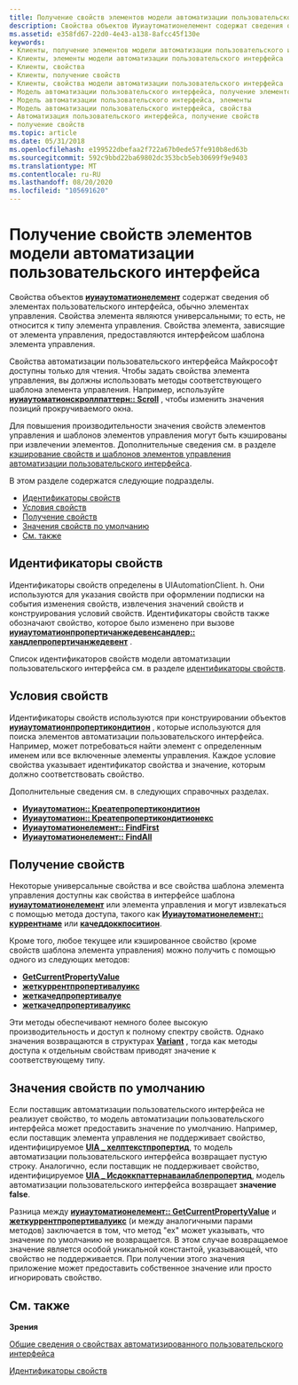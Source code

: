```yaml
---
title: Получение свойств элементов модели автоматизации пользовательского интерфейса
description: Свойства объектов Иуиаутоматионелемент содержат сведения об элементах пользовательского интерфейса, обычно элементах управления.
ms.assetid: e358fd67-22d0-4e43-a138-8afcc45f130e
keywords:
- Клиенты, получение элементов модели автоматизации пользовательского интерфейса
- Клиенты, элементы модели автоматизации пользовательского интерфейса
- Клиенты, свойства
- Клиенты, получение свойств
- Клиенты, свойства модели автоматизации пользовательского интерфейса
- Модель автоматизации пользовательского интерфейса, получение элементов
- Модель автоматизации пользовательского интерфейса, элементы
- Модель автоматизации пользовательского интерфейса, свойства
- Автоматизация пользовательского интерфейса, получение свойств
- получение свойств
ms.topic: article
ms.date: 05/31/2018
ms.openlocfilehash: e199522dbefaa2f722a67b0ede57fe910b8ed63b
ms.sourcegitcommit: 592c9bbd22ba69802dc353bcb5eb30699f9e9403
ms.translationtype: MT
ms.contentlocale: ru-RU
ms.lasthandoff: 08/20/2020
ms.locfileid: "105691620"
---
```

# <a name="retrieving-properties-from-ui-automation-elements"></a>Получение свойств элементов модели автоматизации пользовательского интерфейса

Свойства объектов [**иуиаутоматионелемент**](/windows/desktop/api/UIAutomationClient/nn-uiautomationclient-iuiautomationelement) содержат сведения об элементах пользовательского интерфейса, обычно элементах управления. Свойства элемента являются универсальными; то есть, не относится к типу элемента управления. Свойства элемента, зависящие от элемента управления, предоставляются интерфейсом шаблона элемента управления.

Свойства автоматизации пользовательского интерфейса Майкрософт доступны только для чтения. Чтобы задать свойства элемента управления, вы должны использовать методы соответствующего шаблона элемента управления. Например, используйте [**иуиаутоматионскроллпаттерн:: Scroll**](/windows/desktop/api/UIAutomationClient/nf-uiautomationclient-iuiautomationscrollpattern-scroll) , чтобы изменить значения позиций прокручиваемого окна.

Для повышения производительности значения свойств элементов управления и шаблонов элементов управления могут быть кэшированы при извлечении элементов. Дополнительные сведения см. в разделе [кэширование свойств и шаблонов элементов управления автоматизации пользовательского интерфейса](uiauto-cachingforclients.md).

В этом разделе содержатся следующие подразделы.

-   [Идентификаторы свойств](#property-ids)
-   [Условия свойств](#property-conditions)
-   [Получение свойств](#retrieving-properties)
-   [Значения свойств по умолчанию](#default-property-values)
-   [См. также](#related-topics)

## <a name="property-ids"></a>Идентификаторы свойств

Идентификаторы свойств определены в UIAutomationClient. h. Они используются для указания свойств при оформлении подписки на события изменения свойств, извлечения значений свойств и конструирования условий свойств. Идентификаторы свойств также обозначают свойство, которое было изменено при вызове [**иуиаутоматионпропертичанжедевенсандлер:: хандлепропертичанжедевент**](/windows/desktop/api/UIAutomationClient/nf-uiautomationclient-iuiautomationpropertychangedeventhandler-handlepropertychangedevent) .

Список идентификаторов свойств модели автоматизации пользовательского интерфейса см. в разделе [идентификаторы свойств](uiauto-entry-propids.md).

## <a name="property-conditions"></a>Условия свойств

Идентификаторы свойств используются при конструировании объектов [**иуиаутоматионпропертикондитион**](/windows/desktop/api/UIAutomationClient/nn-uiautomationclient-iuiautomationpropertycondition) , которые используются для поиска элементов автоматизации пользовательского интерфейса. Например, может потребоваться найти элемент с определенным именем или все включенные элементы управления. Каждое условие свойства указывает идентификатор свойства и значение, которым должно соответствовать свойство.

Дополнительные сведения см. в следующих справочных разделах.

-   [**Иуиаутоматион:: Креатепропертикондитион**](/windows/desktop/api/UIAutomationClient/nf-uiautomationclient-iuiautomation-createpropertycondition)
-   [**Иуиаутоматион:: Креатепропертикондитионекс**](/windows/desktop/api/UIAutomationClient/nf-uiautomationclient-iuiautomation-createpropertyconditionex)
-   [**Иуиаутоматионелемент:: FindFirst**](/windows/desktop/api/UIAutomationClient/nf-uiautomationclient-iuiautomationelement-findfirst)
-   [**Иуиаутоматионелемент:: FindAll**](/windows/desktop/api/UIAutomationClient/nf-uiautomationclient-iuiautomationelement-findall)

## <a name="retrieving-properties"></a>Получение свойств

Некоторые универсальные свойства и все свойства шаблона элемента управления доступны как свойства в интерфейсе шаблона [**иуиаутоматионелемент**](/windows/desktop/api/UIAutomationClient/nn-uiautomationclient-iuiautomationelement) или элемента управления и могут извлекаться с помощью метода доступа, такого как [**Иуиаутоматионелемент:: куррентнаме**](/windows/desktop/api/UIAutomationClient/nf-uiautomationclient-iuiautomationelement-get_currentname) или [**качеддоккпоситион**](/windows/desktop/api/UIAutomationClient/nf-uiautomationclient-iuiautomationdockpattern-get_cacheddockposition).

Кроме того, любое текущее или кэшированное свойство (кроме свойств шаблона элемента управления) можно получить с помощью одного из следующих методов:

-   [**GetCurrentPropertyValue**](/windows/desktop/api/UIAutomationClient/nf-uiautomationclient-iuiautomationelement-getcurrentpropertyvalue)
-   [**жеткуррентпропертивалуикс**](/windows/desktop/api/UIAutomationClient/nf-uiautomationclient-iuiautomationelement-getcurrentpropertyvalueex)
-   [**жеткачедпропертивалуе**](/windows/desktop/api/UIAutomationClient/nf-uiautomationclient-iuiautomationelement-getcachedpropertyvalue)
-   [**жеткачедпропертивалуикс**](/windows/desktop/api/UIAutomationClient/nf-uiautomationclient-iuiautomationelement-getcachedpropertyvalueex)

Эти методы обеспечивают немного более высокую производительность и доступ к полному спектру свойств. Однако значения возвращаются в структурах [**Variant**](/windows/win32/api/oaidl/ns-oaidl-variant) , тогда как методы доступа к отдельным свойствам приводят значение к соответствующему типу.

## <a name="default-property-values"></a>Значения свойств по умолчанию

Если поставщик автоматизации пользовательского интерфейса не реализует свойство, то модель автоматизации пользовательского интерфейса может предоставить значение по умолчанию. Например, если поставщик элемента управления не поддерживает свойство, идентифицируемое [**UIA \_ хелптекстпропертид**](uiauto-automation-element-propids.md), то модель автоматизации пользовательского интерфейса возвращает пустую строку. Аналогично, если поставщик не поддерживает свойство, идентифицируемое [**UIA \_ Исдоккпаттернаваилаблепропертид**](uiauto-control-pattern-availability-propids.md), модель автоматизации пользовательского интерфейса возвращает **значение false**.

Разница между [**иуиаутоматионелемент:: GetCurrentPropertyValue**](/windows/desktop/api/UIAutomationClient/nf-uiautomationclient-iuiautomationelement-getcurrentpropertyvalue) и [**жеткуррентпропертивалуикс**](/windows/desktop/api/UIAutomationClient/nf-uiautomationclient-iuiautomationelement-getcurrentpropertyvalueex) (и между аналогичными парами методов) заключается в том, что метод "ex" может указывать, что значение по умолчанию не возвращается. В этом случае возвращаемое значение является особой уникальной константой, указывающей, что свойство не поддерживается. При получении этого значения приложение может предоставить собственное значение или просто игнорировать свойство.

## <a name="related-topics"></a>См. также

<dl> <dt>

**Зрения**
</dt> <dt>

[Общие сведения о свойствах автоматизированного пользовательского интерфейса](uiauto-propertiesoverview.md)
</dt> <dt>

[Идентификаторы свойств](uiauto-entry-propids.md)
</dt> </dl>

 

 
